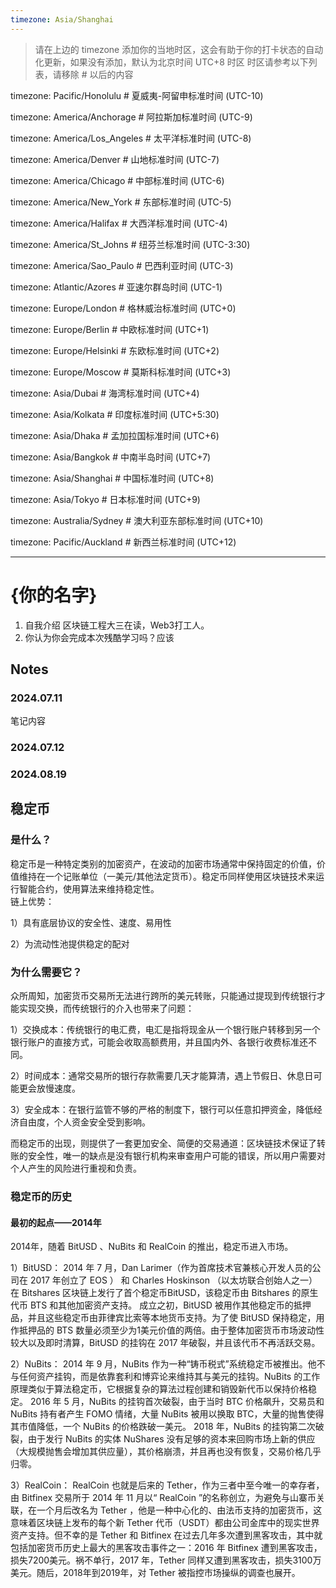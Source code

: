 ```yaml
---
timezone: Asia/Shanghai
---
```


> 请在上边的 timezone 添加你的当地时区，这会有助于你的打卡状态的自动化更新，如果没有添加，默认为北京时间 UTC+8 时区
> 时区请参考以下列表，请移除 # 以后的内容

timezone: Pacific/Honolulu # 夏威夷-阿留申标准时间 (UTC-10)

timezone: America/Anchorage # 阿拉斯加标准时间 (UTC-9)

timezone: America/Los_Angeles # 太平洋标准时间 (UTC-8)

timezone: America/Denver # 山地标准时间 (UTC-7)

timezone: America/Chicago # 中部标准时间 (UTC-6)

timezone: America/New_York # 东部标准时间 (UTC-5)

timezone: America/Halifax # 大西洋标准时间 (UTC-4)

timezone: America/St_Johns # 纽芬兰标准时间 (UTC-3:30)

timezone: America/Sao_Paulo # 巴西利亚时间 (UTC-3)

timezone: Atlantic/Azores # 亚速尔群岛时间 (UTC-1)

timezone: Europe/London # 格林威治标准时间 (UTC+0)

timezone: Europe/Berlin # 中欧标准时间 (UTC+1)

timezone: Europe/Helsinki # 东欧标准时间 (UTC+2)

timezone: Europe/Moscow # 莫斯科标准时间 (UTC+3)

timezone: Asia/Dubai # 海湾标准时间 (UTC+4)

timezone: Asia/Kolkata # 印度标准时间 (UTC+5:30)

timezone: Asia/Dhaka # 孟加拉国标准时间 (UTC+6)

timezone: Asia/Bangkok # 中南半岛时间 (UTC+7)

timezone: Asia/Shanghai # 中国标准时间 (UTC+8)

timezone: Asia/Tokyo # 日本标准时间 (UTC+9)

timezone: Australia/Sydney # 澳大利亚东部标准时间 (UTC+10)

timezone: Pacific/Auckland # 新西兰标准时间 (UTC+12)

---

# {你的名字}

1. 自我介绍     区块链工程大三在读，Web3打工人。
2. 你认为你会完成本次残酷学习吗？应该

## Notes

<!-- Content_START -->

### 2024.07.11

笔记内容

### 2024.07.12

### 2024.08.19

## 稳定币
### 是什么？
稳定币是一种特定类别的加密资产，在波动的加密市场通常中保持固定的价值，价值维持在一个记账单位（一美元/其他法定货币）。稳定币同样使用区块链技术来运行智能合约，使用算法来维持稳定性。  
链上优势：

1）具有底层协议的安全性、速度、易用性

2）为流动性池提供稳定的配对  
### 为什么需要它？
众所周知，加密货币交易所无法进行跨所的美元转账，只能通过提现到传统银行才能实现交换，而传统银行的介入也带来了问题：

1）交换成本：传统银行的电汇费，电汇是指将现金从一个银行账户转移到另一个银行账户的直接方式，可能会收取高额费用，并且国内外、各银行收费标准还不同。

2）时间成本：通常交易所的银行存款需要几天才能算清，遇上节假日、休息日可能更会放慢速度。

3）安全成本：在银行监管不够的严格的制度下，银行可以任意扣押资金，降低经济自由度，个人资金安全受到影响。

而稳定币的出现，则提供了一套更加安全、简便的交易通道：区块链技术保证了转账的安全性，唯一的缺点是没有银行机构来审查用户可能的错误，所以用户需要对个人产生的风险进行重视和负责。

### 稳定币的历史
#### 最初的起点——2014年

2014年，随着 BitUSD 、NuBits 和 RealCoin 的推出，稳定币进入市场。

1）BitUSD：
2014 年 7 月，Dan Larimer（作为首席技术官兼核心开发人员的公司在 2017 年创立了 EOS ） 和 Charles Hoskinson （以太坊联合创始人之一）在 Bitshares 区块链上发行了首个稳定币BitUSD，该稳定币由 Bitshares 的原生代币 BTS 和其他加密资产支持。
成立之初，BitUSD 被用作其他稳定币的抵押品，并且这些稳定币由菲律宾比索等本地货币支持。为了使 BitUSD 保持稳定，用作抵押品的 BTS 数量必须至少为1美元价值的两倍。由于整体加密货币市场波动性较大以及即时清算，BitUSD 的挂钩在 2017 年破裂，并且该代币不再活跃交易。

2）NuBits：
2014 年 9 月，NuBits 作为一种“铸币税式”系统稳定币被推出。他不与任何资产挂钩，而是依靠套利和博弈论来维持其与美元的挂钩。NuBits 的工作原理类似于算法稳定币，它根据复杂的算法过程创建和销毁新代币以保持价格稳定。
2016 年 5 月，NuBits 的挂钩首次破裂，由于当时 BTC 价格飙升，交易员和 NuBits 持有者产生 FOMO 情绪，大量 NuBits 被用以换取 BTC，大量的抛售使得其市值降低，一个 NuBits 的价格跌破一美元。
2018 年，NuBits 的挂钩第二次破裂，由于发行 NuBits 的实体 NuShares 没有足够的资本来回购市场上新的供应（大规模抛售会增加其供应量），其价格崩溃，并且再也没有恢复，交易价格几乎归零。

3）RealCoin：
RealCoin 也就是后来的 Tether，作为三者中至今唯一的幸存者，由 Bitfinex 交易所于 2014 年 11 月以“ RealCoin ”的名称创立，为避免与山寨币关联，在一个月后改名为 Tether ，他是一种中心化的、由法币支持的加密货币，这意味着区块链上发布的每个新 Tether 代币（USDT）都由公司金库中的现实世界资产支持。但不幸的是 Tether 和 Bitfinex 在过去几年多次遭到黑客攻击，其中就包括加密货币历史上最大的黑客攻击事件之一：2016 年 Bitfinex 遭到黑客攻击，损失7200美元。祸不单行，2017 年，Tether 同样又遭到黑客攻击，损失3100万美元。随后，2018年到2019年，对 Tether 被指控市场操纵的调查也展开。



<!-- Content_END -->
